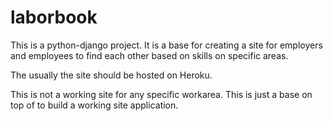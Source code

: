 laborbook
=========

This is a python-django project. It is a base for creating a site for employers and employees
to find each other based on skills on specific areas.

The usually the site should be hosted on Heroku.

This is not a working site for any specific workarea. This is just a base on top of to build
a working site application.
